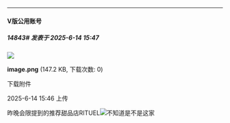 ﻿
*****

####  V版公用账号  
##### 14843#       发表于 2025-6-14 15:47

<img src="https://img.stage1st.com/forum/202506/14/154627thxwhvtxghqhtgkh.png" referrerpolicy="no-referrer">

<strong>image.png</strong> (147.2 KB, 下载次数: 0)

下载附件

2025-6-14 15:46 上传

昨晚会限提到的推荐甜品店RITUEL<img src="https://static.stage1st.com/image/smiley/face2017/037.png" referrerpolicy="no-referrer">不知道是不是这家

